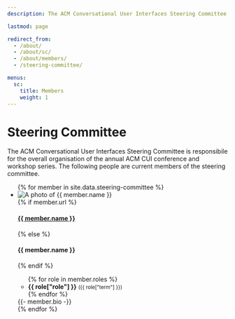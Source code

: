 ```yaml
---
description: The ACM Conversational User Interfaces Steering Committee are responsibile for the overall organisation of the CUI conference and workshop series.

lastmod: page

redirect_from:
  - /about/
  - /about/sc/
  - /about/members/
  - /steering-committee/

menus:
  sc:
    title: Members
    weight: 1
---
```


# Steering Committee

The ACM Conversational User Interfaces Steering Committee is responsibile for the overall organisation of the annual ACM CUI conference and workshop series. The following people are current members of the steering committee.

<ul class="list-unstyled">
	{% for member in site.data.steering-committee %}
		<li class="d-flex flex-md-row flex-column my-5">
			<div class="flex-shrink-0">
				<img src="{{ member.photo | relative_url }}" class="profile-photo mr-md-3 mb-md-0 mb-3 rounded-circle shadow" alt="A photo of {{ member.name }}" title="{{ member.name }}">
			</div>
			<div class="flex-grow-1 ms-md-3">
				{% if member.url %}
					<h4 class="mt-0 mb-1"><a href="{{ member.url }}" title="Go to {{ member.name }}'s website" target="_blank">{{ member.name }}</a></h4>
				{% else %}
					<h4 class="mt-0 mb-1">{{ member.name }}</h4>
				{% endif %}
				<ul class="list-unstyled mb-2">
					{% for role in member.roles %}
						<li>
							<strong>{{ role["role"] }}</strong> <small>({{ role["term"] }})</small>
						</li>
					{% endfor %}
				</ul>
				{{- member.bio -}}
			</div>
		</li>
	{% endfor %}
</ul>
